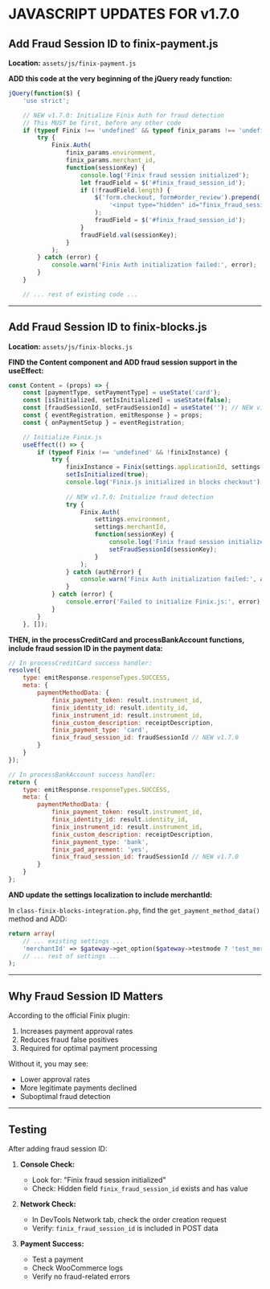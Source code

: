 # JAVASCRIPT UPDATES FOR v1.7.0

## Add Fraud Session ID to finix-payment.js

**Location:** `assets/js/finix-payment.js`

**ADD this code at the very beginning of the jQuery ready function:**

```javascript
jQuery(function($) {
    'use strict';

    // NEW v1.7.0: Initialize Finix Auth for fraud detection
    // This MUST be first, before any other code
    if (typeof Finix !== 'undefined' && typeof finix_params !== 'undefined') {
        try {
            Finix.Auth(
                finix_params.environment,
                finix_params.merchant_id,
                function(sessionKey) {
                    console.log('Finix fraud session initialized');
                    let fraudField = $('#finix_fraud_session_id');
                    if (!fraudField.length) {
                        $('form.checkout, form#order_review').prepend(
                            '<input type="hidden" id="finix_fraud_session_id" name="finix_fraud_session_id" value=""/>'
                        );
                        fraudField = $('#finix_fraud_session_id');
                    }
                    fraudField.val(sessionKey);
                }
            );
        } catch (error) {
            console.warn('Finix Auth initialization failed:', error);
        }
    }

    // ... rest of existing code ...
```

---

## Add Fraud Session ID to finix-blocks.js

**Location:** `assets/js/finix-blocks.js`

**FIND the Content component and ADD fraud session support in the useEffect:**

```javascript
const Content = (props) => {
    const [paymentType, setPaymentType] = useState('card');
    const [isInitialized, setIsInitialized] = useState(false);
    const [fraudSessionId, setFraudSessionId] = useState(''); // NEW v1.7.0
    const { eventRegistration, emitResponse } = props;
    const { onPaymentSetup } = eventRegistration;

    // Initialize Finix.js
    useEffect(() => {
        if (typeof Finix !== 'undefined' && !finixInstance) {
            try {
                finixInstance = Finix(settings.applicationId, settings.environment);
                setIsInitialized(true);
                console.log('Finix.js initialized in blocks checkout');
                
                // NEW v1.7.0: Initialize fraud detection
                try {
                    Finix.Auth(
                        settings.environment,
                        settings.merchantId,
                        function(sessionKey) {
                            console.log('Finix fraud session initialized (blocks)');
                            setFraudSessionId(sessionKey);
                        }
                    );
                } catch (authError) {
                    console.warn('Finix Auth initialization failed:', authError);
                }
            } catch (error) {
                console.error('Failed to initialize Finix.js:', error);
            }
        }
    }, []);
```

**THEN, in the processCreditCard and processBankAccount functions, include fraud session ID in the payment data:**

```javascript
// In processCreditCard success handler:
resolve({
    type: emitResponse.responseTypes.SUCCESS,
    meta: {
        paymentMethodData: {
            finix_payment_token: result.instrument_id,
            finix_identity_id: result.identity_id,
            finix_instrument_id: result.instrument_id,
            finix_custom_description: receiptDescription,
            finix_payment_type: 'card',
            finix_fraud_session_id: fraudSessionId // NEW v1.7.0
        }
    }
});

// In processBankAccount success handler:
return {
    type: emitResponse.responseTypes.SUCCESS,
    meta: {
        paymentMethodData: {
            finix_payment_token: result.instrument_id,
            finix_identity_id: result.identity_id,
            finix_instrument_id: result.instrument_id,
            finix_custom_description: receiptDescription,
            finix_payment_type: 'bank',
            finix_pad_agreement: 'yes',
            finix_fraud_session_id: fraudSessionId // NEW v1.7.0
        }
    }
};
```

**AND update the settings localization to include merchantId:**

In `class-finix-blocks-integration.php`, find the `get_payment_method_data()` method and ADD:

```php
return array(
    // ... existing settings ...
    'merchantId' => $gateway->get_option($gateway->testmode ? 'test_merchant_id' : 'live_merchant_id'), // NEW
    // ... rest of settings ...
);
```

---

## Why Fraud Session ID Matters

According to the official Finix plugin:
1. Increases payment approval rates
2. Reduces fraud false positives
3. Required for optimal payment processing

Without it, you may see:
- Lower approval rates
- More legitimate payments declined
- Suboptimal fraud detection

---

## Testing

After adding fraud session ID:

1. **Console Check:**
   - Look for: "Finix fraud session initialized"
   - Check: Hidden field `finix_fraud_session_id` exists and has value

2. **Network Check:**
   - In DevTools Network tab, check the order creation request
   - Verify: `finix_fraud_session_id` is included in POST data

3. **Payment Success:**
   - Test a payment
   - Check WooCommerce logs
   - Verify no fraud-related errors
